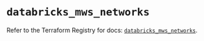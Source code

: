 # `databricks_mws_networks`

Refer to the Terraform Registry for docs: [`databricks_mws_networks`](https://registry.terraform.io/providers/databricks/databricks/1.73.0/docs/resources/mws_networks).
